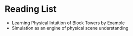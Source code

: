# Reading List
* Learning Physical Intuition of Block Towers by Example
* Simulation as an engine of physical scene understanding
